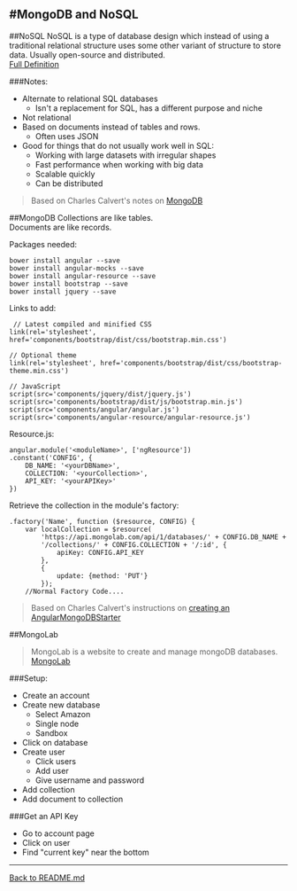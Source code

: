#MongoDB and NoSQL
-----------------
##NoSQL
NoSQL is a type of database design which instead of using a traditional relational structure uses some other variant of structure to store data. 
Usually open-source and distributed.  
[Full Definition](http://nosql-database.org/)

###Notes:
 - Alternate to relational SQL databases
	 - Isn't a replacement for SQL, has a different purpose and niche
 - Not relational
 - Based on documents instead of tables and rows.
	 - Often uses JSON
 - Good for things that do not usually work well in SQL:
	 - Working with large datasets with irregular shapes
	 - Fast performance when working with big data
	 - Scalable quickly
	 - Can be distributed
 

>Based on Charles Calvert's notes on [MongoDB](http://bit.ly/elf-mongo)

##MongoDB
Collections are like tables.  
Documents are like records.

Packages needed:  

	bower install angular --save
	bower install angular-mocks --save
	bower install angular-resource --save
	bower install bootstrap --save
	bower install jquery --save

Links to add:  

	 // Latest compiled and minified CSS
    link(rel='stylesheet', href='components/bootstrap/dist/css/bootstrap.min.css')

    // Optional theme
    link(rel='stylesheet', href='components/bootstrap/dist/css/bootstrap-theme.min.css')

    // JavaScript
    script(src='components/jquery/dist/jquery.js')
    script(src='components/bootstrap/dist/js/bootstrap.min.js')
    script(src='components/angular/angular.js')
    script(src='components/angular-resource/angular-resource.js')

Resource.js:  

	angular.module('<moduleName>', ['ngResource'])
    .constant('CONFIG', {
        DB_NAME: '<yourDBName>',
        COLLECTION: '<yourCollection>',
        API_KEY: '<yourAPIKey>'
    })
	
Retrieve the collection in the module's factory:  

	.factory('Name', function ($resource, CONFIG) {
        var localCollection = $resource(
            'https://api.mongolab.com/api/1/databases/' + CONFIG.DB_NAME +
            '/collections/' + CONFIG.COLLECTION + '/:id', {
                apiKey: CONFIG.API_KEY
            },
            {
                update: {method: 'PUT'}
            });
		//Normal Factory Code....

>Based on Charles Calvert's instructions on [creating an AngularMongoDBStarter](http://www.ccalvert.net/books/CloudNotes/Assignments/AngularMongoDbStarter.html)


##MongoLab
>MongoLab is a website to create and manage mongoDB databases.
[MongoLab](https://mongolab.com/)  


###Setup:
 - Create an account
 - Create new database
	 - Select Amazon
	 - Single node
	 - Sandbox
 - Click on database
 - Create user
	 - Click users
	 - Add user
	 - Give username and password
 - Add collection
 - Add document to collection


###Get an API Key
 - Go to account page
 - Click on user
 - Find "current key" near the bottom

-----------------------
[Back to README.md](https://github.com/SamanthaHoke/Markdown-Documents/blob/master/README.md)